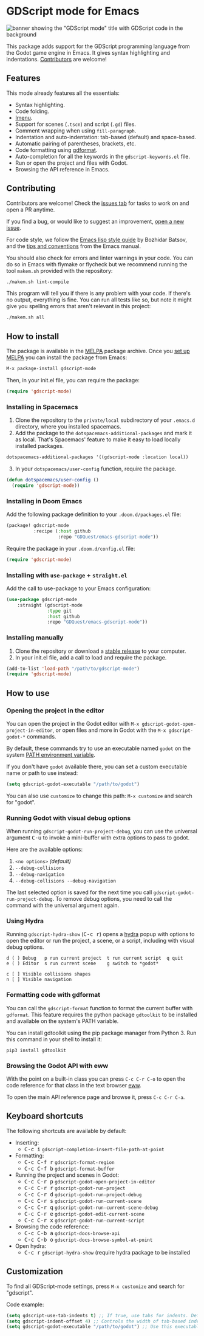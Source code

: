 # GDScript mode for Emacs

![banner showing the "GDScript mode" title with GDScript code in the
background](assets/banner.svg)

This package adds support for the GDScript programming language from the Godot
game engine in Emacs. It gives syntax highlighting and indentations.
[Contributors](#contributing) are welcome!

## Features

This mode already features all the essentials:

- Syntax highlighting.
- Code folding.
- [Imenu](https://www.gnu.org/software/emacs/manual/html_node/emacs/Imenu.html).
- Support for scenes (`.tscn`) and script (`.gd`) files.
- Comment wrapping when using `fill-paragraph`.
- Indentation and auto-indentation: tab-based (default) and space-based.
- Automatic pairing of parentheses, brackets, etc.
- Code formatting using
  [gdformat](https://github.com/scony/godot-gdscript-toolkit/).
- Auto-completion for all the keywords in the `gdscript-keywords.el` file.
- Run or open the project and files with Godot.
- Browsing the API reference in Emacs.

## Contributing

Contributors are welcome! Check the [issues tab](issues) for tasks to work on and open a PR anytime.

If you find a bug, or would like to suggest an improvement, [open a new
issue](issues/new).

For code style, we follow the [Emacs lisp style
guide](https://github.com/bbatsov/emacs-lisp-style-guide) by Bozhidar Batsov,
and the [tips and
conventions](https://www.gnu.org/software/emacs/manual/html_node/elisp/Tips.html)
from the Emacs manual.

You should also check for errors and linter warnings in your code. You can do so in Emacs with flymake or flycheck but we recommend running the tool `makem.sh` provided with the repository:

```sh
./makem.sh lint-compile
```

This program will tell you if there is any problem with your code. If there's no output, everything is fine. You can run all tests like so, but note it might give you spelling errors that aren't relevant in this project:

```sh
./makem.sh all
```

## How to install

The package is available in the [MELPA](https://melpa.org/#/) package archive. Once you [set up MELPA](https://melpa.org/#/getting-started) you can install the package from Emacs:

```lisp
M-x package-install gdscript-mode
```

Then, in your init.el file, you can require the package:

```lisp
(require 'gdscript-mode)
```

### Installing in Spacemacs

1. Clone the repository to the `private/local` subdirectory of your `.emacs.d`
   directory, where you installed spacemacs.
2. Add the package to the `dotspacemacs-additional-packages` and mark it as
   local. That's Spacemacs' feature to make it easy to load locally installed
   packages.

```lisp
dotspacemacs-additional-packages '((gdscript-mode :location local))
```

3. In your `dotspacemacs/user-config` function, require the package.

```lisp
(defun dotspacemacs/user-config ()
  (require 'gdscript-mode))
```

### Installing in Doom Emacs

Add the following package definition to your `.doom.d/packages.el` file:

```lisp
(package! gdscript-mode
          :recipe (:host github
                   :repo "GDQuest/emacs-gdscript-mode"))
```

Require the package in your `.doom.d/config.el` file:

```lisp
(require 'gdscript-mode)
```

### Installing with `use-package` + `straight.el`

Add the call to use-package to your Emacs configuration:

```lisp
(use-package gdscript-mode
    :straight (gdscript-mode
               :type git
               :host github
               :repo "GDQuest/emacs-gdscript-mode"))
```

### Installing manually

1. Clone the repository or download a [stable release](https://github.com/GDQuest/emacs-gdscript-mode/releases) to your computer.
1. In your init.el file, add a call to load and require the package.

```lisp
(add-to-list 'load-path "/path/to/gdscript-mode")
(require 'gdscript-mode)
```

## How to use

### Opening the project in the editor

You can open the project in the Godot editor with `M-x gdscript-godot-open-project-in-editor`, or open files and more in Godot with the `M-x gdscript-godot-*` commands.

By default, these commands try to use an executable named `godot` on the system [PATH environment variable](<https://en.wikipedia.org/wiki/PATH_(variable)>).

If you don't have `godot` available there, you can set a custom executable name or path to use instead:

```lisp
(setq gdscript-godot-executable "/path/to/godot")
```

You can also use `customize` to change this path: `M-x customize` and search for "godot".

### Running Godot with visual debug options

When running `gdscript-godot-run-project-debug`, you can use the universal argument <kbd>C-u</kbd> to invoke a mini-buffer with extra options to pass to godot.

Here are the available options:

1. `<no options>` _(default)_
2. `--debug-collisions`
3. `--debug-navigation`
4. `--debug-collisions --debug-navigation`

The last selected option is saved for the next time you call `gdscript-godot-run-project-debug`. To remove debug options, you need to call the command with the universal argument again.

### Using Hydra

Running `gdscript-hydra-show` (<kbd>C-c r</kbd>) opens a [hydra](https://github.com/abo-abo/hydra) popup with options to open the editor or run the project, a scene, or a script, including with visual debug options.

```
d ( ) Debug   p run current project  t run current script  q quit
e ( ) Editor  s run current scene    g switch to *godot*

c [ ] Visible collisions shapes
n [ ] Visible navigation
```

### Formatting code with gdformat

You can call the `gdscript-format` function to format the current buffer with
`gdformat`. This feature requires the python package `gdtoolkit` to be installed
and available on the system's PATH variable.

You can install gdtoolkit using the pip package manager from Python 3. Run this
command in your shell to install it:

```
pip3 install gdtoolkit
```

### Browsing the Godot API with eww

With the point on a built-in class you can press `C-c C-r C-o` to open the code reference for that class in the text browser [eww](https://www.gnu.org/software/emacs/manual/html_node/emacs/EWW.html).

To open the main API reference page and browse it, press `C-c C-r C-a`.

## Keyboard shortcuts

The following shortcuts are available by default:

- Inserting:
  - <kbd>C-c i</kbd> `gdscript-completion-insert-file-path-at-point`
- Formatting:
  - <kbd>C-c C-f r</kbd> `gdscript-format-region`
  - <kbd>C-c C-f b</kbd> `gdscript-format-buffer`
- Running the project and scenes in Godot:
  - <kbd>C-c C-r p</kbd> `gdscript-godot-open-project-in-editor`
  - <kbd>C-c C-r r</kbd> `gdscript-godot-run-project`
  - <kbd>C-c C-r d</kbd> `gdscript-godot-run-project-debug`
  - <kbd>C-c C-r s</kbd> `gdscript-godot-run-current-scene`
  - <kbd>C-c C-r q</kbd> `gdscript-godot-run-current-scene-debug`
  - <kbd>C-c C-r e</kbd> `gdscript-godot-edit-current-scene`
  - <kbd>C-c C-r x</kbd> `gdscript-godot-run-current-script`
- Browsing the code reference:
  - <kbd>C-c C-b a</kbd> `gdscript-docs-browse-api`
  - <kbd>C-c C-b o</kbd> `gdscript-docs-browse-symbol-at-point`
- Open hydra:
  - <kbd>C-c r</kbd> `gdscript-hydra-show` (require hydra package to be installed

## Customization

To find all GDScript-mode settings, press `M-x customize` and search for "gdscript".

Code example:

```lisp
(setq gdscript-use-tab-indents t) ;; If true, use tabs for indents. Default: t
(setq gdscript-indent-offset 4) ;; Controls the width of tab-based indents
(setq gdscript-godot-executable "/path/to/godot") ;; Use this executable instead of 'godot' to open the Godot editor.
```
